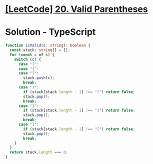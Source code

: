 # [[LeetCode] 20. Valid Parentheses](https://leetcode.com/problems/valid-parentheses/description)

# Solution - TypeScript

```typescript
function isValid(s: string): boolean {
  const stack: string[] = [];
  for (const c of s) {
    switch (c) {
      case "(":
      case "{":
      case "[":
        stack.push(c);
        break;
      case ")":
        if (stack[stack.length - 1] !== "(") return false;
        stack.pop();
        break;
      case "}":
        if (stack[stack.length - 1] !== "{") return false;
        stack.pop();
        break;
      case "]":
        if (stack[stack.length - 1] !== "[") return false;
        stack.pop();
        break;
    }
  }
  return stack.length === 0;
}
```
